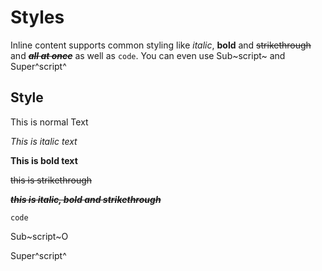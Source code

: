 # Styles

Inline content supports common styling like *italic*, **bold** and ~~strikethrough~~ and ~~***all at once***~~ as well as `code`. You can even use Sub~script~ and Super^script^


## Style
This is normal Text 

*This is italic text*

**This is bold text**

~~this is strikethrough~~

~~***this is italic, bold and strikethrough***~~

`code`

Sub~script~O

Super^script^

